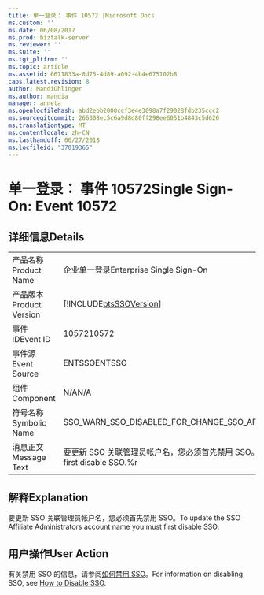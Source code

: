 ```yaml
---
title: 单一登录： 事件 10572 |Microsoft Docs
ms.custom: ''
ms.date: 06/08/2017
ms.prod: biztalk-server
ms.reviewer: ''
ms.suite: ''
ms.tgt_pltfrm: ''
ms.topic: article
ms.assetid: 6671833a-8d75-4d89-a092-4b4e675102b8
caps.latest.revision: 8
author: MandiOhlinger
ms.author: mandia
manager: anneta
ms.openlocfilehash: abd2ebb2000ccf3e4e3098a7f29028fdb235ccc2
ms.sourcegitcommit: 266308ec5c6a9d8d80ff298ee6051b4843c5d626
ms.translationtype: MT
ms.contentlocale: zh-CN
ms.lasthandoff: 06/27/2018
ms.locfileid: "37019365"
---
```

# <a name="single-sign-on-event-10572"></a><span data-ttu-id="637f9-102">单一登录： 事件 10572</span><span class="sxs-lookup"><span data-stu-id="637f9-102">Single Sign-On: Event 10572</span></span>
## <a name="details"></a><span data-ttu-id="637f9-103">详细信息</span><span class="sxs-lookup"><span data-stu-id="637f9-103">Details</span></span>  
  
|                 |                                                                                       |
|-----------------|---------------------------------------------------------------------------------------|
|  <span data-ttu-id="637f9-104">产品名称</span><span class="sxs-lookup"><span data-stu-id="637f9-104">Product Name</span></span>   |                               <span data-ttu-id="637f9-105">企业单一登录</span><span class="sxs-lookup"><span data-stu-id="637f9-105">Enterprise Single Sign-On</span></span>                               |
| <span data-ttu-id="637f9-106">产品版本</span><span class="sxs-lookup"><span data-stu-id="637f9-106">Product Version</span></span> |              [!INCLUDE[btsSSOVersion](../includes/btsssoversion-md.md)]               |
|    <span data-ttu-id="637f9-107">事件 ID</span><span class="sxs-lookup"><span data-stu-id="637f9-107">Event ID</span></span>     |                                         <span data-ttu-id="637f9-108">10572</span><span class="sxs-lookup"><span data-stu-id="637f9-108">10572</span></span>                                         |
|  <span data-ttu-id="637f9-109">事件源</span><span class="sxs-lookup"><span data-stu-id="637f9-109">Event Source</span></span>   |                                        <span data-ttu-id="637f9-110">ENTSSO</span><span class="sxs-lookup"><span data-stu-id="637f9-110">ENTSSO</span></span>                                         |
|    <span data-ttu-id="637f9-111">组件</span><span class="sxs-lookup"><span data-stu-id="637f9-111">Component</span></span>    |                                          <span data-ttu-id="637f9-112">N/A</span><span class="sxs-lookup"><span data-stu-id="637f9-112">N/A</span></span>                                          |
|  <span data-ttu-id="637f9-113">符号名称</span><span class="sxs-lookup"><span data-stu-id="637f9-113">Symbolic Name</span></span>  |                    <span data-ttu-id="637f9-114">SSO_WARN_SSO_DISABLED_FOR_CHANGE_SSO_AFF_ADMIN</span><span class="sxs-lookup"><span data-stu-id="637f9-114">SSO_WARN_SSO_DISABLED_FOR_CHANGE_SSO_AFF_ADMIN</span></span>                     |
|  <span data-ttu-id="637f9-115">消息正文</span><span class="sxs-lookup"><span data-stu-id="637f9-115">Message Text</span></span>   | <span data-ttu-id="637f9-116">要更新 SSO 关联管理员帐户名，您必须首先禁用 SSO。%r</span><span class="sxs-lookup"><span data-stu-id="637f9-116">To update the SSO Affiliate Administrators account name you must first disable SSO.%r</span></span> |
  
## <a name="explanation"></a><span data-ttu-id="637f9-117">解释</span><span class="sxs-lookup"><span data-stu-id="637f9-117">Explanation</span></span>  
 <span data-ttu-id="637f9-118">要更新 SSO 关联管理员帐户名，您必须首先禁用 SSO。</span><span class="sxs-lookup"><span data-stu-id="637f9-118">To update the SSO Affiliate Administrators account name you must first disable SSO.</span></span>  
  
## <a name="user-action"></a><span data-ttu-id="637f9-119">用户操作</span><span class="sxs-lookup"><span data-stu-id="637f9-119">User Action</span></span>  
 <span data-ttu-id="637f9-120">有关禁用 SSO 的信息，请参阅[如何禁用 SSO](../core/how-to-disable-sso.md)。</span><span class="sxs-lookup"><span data-stu-id="637f9-120">For information on disabling SSO, see [How to Disable SSO](../core/how-to-disable-sso.md).</span></span>